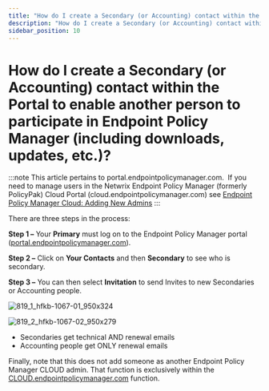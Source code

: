 ```yaml
---
title: "How do I create a Secondary (or Accounting) contact within the Portal to enable another person to participate in Endpoint Policy Manager (including downloads, updates, etc.)?"
description: "How do I create a Secondary (or Accounting) contact within the Portal to enable another person to participate in Endpoint Policy Manager (including downloads, updates, etc.)?"
sidebar_position: 10
---
```


# How do I create a Secondary (or Accounting) contact within the Portal to enable another person to participate in Endpoint Policy Manager (including downloads, updates, etc.)?

:::note
This article pertains to portal.endpointpolicymanager.com.  If you need to manage users in the Netwrix
Endpoint Policy Manager (formerly PolicyPak) Cloud Portal (cloud.endpointpolicymanager.com)
see [Endpoint Policy Manager Cloud: Adding New Admins](/docs/endpointpolicymanager/deliverymethods/cloud/videos/security/administrator.md)
:::


There are three steps in the process:

**Step 1 –** Your **Primary** must log on to the Endpoint Policy Manager portal
([portal.endpointpolicymanager.com](https://portal.endpointpolicymanager.com/)).

**Step 2 –** Click on **Your Contacts** and then **Secondary** to see who is secondary.

**Step 3 –** You can then select **Invitation** to send Invites to new Secondaries or Accounting
people.

![819_1_hfkb-1067-01_950x324](/images/endpointpolicymanager/cloud/819_1_hfkb-1067-01_950x324.webp)

![819_2_hfkb-1067-02_950x279](/images/endpointpolicymanager/cloud/819_2_hfkb-1067-02_950x279.webp)

- Secondaries get technical AND renewal emails
- Accounting people get ONLY renewal emails

Finally, note that this does not add someone as another Endpoint Policy Manager CLOUD admin. That
function is exclusively within the [CLOUD.endpointpolicymanager.com](https://cloud.endpointpolicymanager.com/) function.
